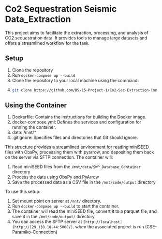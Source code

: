 # Co2 Sequestration Seismic Data_Extraction

This project aims to facilitate the extraction, processing, and analysis of CO2 sequestration data. It provides tools to manage large datasets and offers a streamlined workflow for the task.

## Setup

1. Clone the repository
2. Run `docker-compose up --build`
3. Clone the repository to your local machine using the command:
4. 
   ```bash
   git clone https://github.com/DS-15-Project-1/Co2-Sec-Extraction-Container.git
   ```

## Using the Container

1. Dockerfile: Contains the instructions for building the Docker image.
2. docker-compose.yml: Defines the services and configuration for running the container.
3. data: /mnt/*
4. .gitignore: Specifies files and directories that Git should ignore.

This structure provides a streamlined environment for reading miniSEED files with ObsPy, processing them with pyarrow, and depositing them back on the server via SFTP connection. The container will:

1. Read miniSEED files from the `/mnt/data/SWP_Database_Container` directory
2. Process the data using ObsPy and PyArrow
3. Save the processed data as a CSV file in the `/mnt/code/output` directory

To use this setup:

1. Set mount point on server at `/mnt/` directory.
2. Run `docker-compose up --build` to start the container.
3. The container will read the miniSEED file, convert it to a parquet file, and save it in the `/mnt/code/output/` directory.
4. You can access the SFTP server at `[http://localhost](http://129.138.10.44:5000/)`. when the associated project is run (CSE-Paramiko-Connection)
